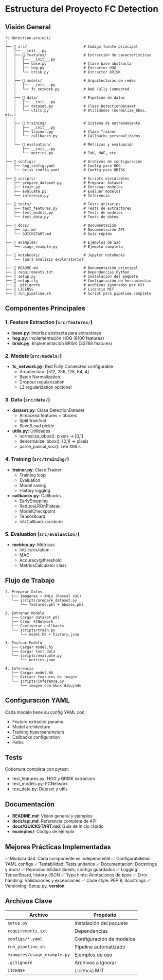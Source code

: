 # Estructura del Proyecto FC Detection

## Visión General

```
fc-detection-project/
│
├── 📁 src/                          # Código fuente principal
│   ├── __init__.py
│   ├── 📁 features/                 # Extracción de características
│   │   ├── __init__.py
│   │   ├── base.py                 # Clase base abstracta
│   │   ├── hog.py                  # Extractor HOG
│   │   └── brisk.py                # Extractor BRISK
│   │
│   ├── 📁 models/                   # Arquitecturas de redes
│   │   ├── __init__.py
│   │   └── fc_network.py           # Red Fully Connected
│   │
│   ├── 📁 data/                     # Pipeline de datos
│   │   ├── __init__.py
│   │   ├── dataset.py              # Clase DetectionDataset
│   │   └── utils.py                # Utilidades (normalize_bbox, etc.)
│   │
│   ├── 📁 training/                 # Sistema de entrenamiento
│   │   ├── __init__.py
│   │   ├── trainer.py              # Clase Trainer
│   │   └── callbacks.py            # Callbacks personalizados
│   │
│   └── 📁 evaluation/               # Métricas y evaluación
│       ├── __init__.py
│       └── metrics.py              # IoU, MAE, etc.
│
├── 📁 configs/                      # Archivos de configuración
│   ├── hog_config.yaml             # Config para HOG
│   └── brisk_config.yaml           # Config para BRISK
│
├── 📁 scripts/                      # Scripts ejecutables
│   ├── prepare_dataset.py          # Preparar dataset
│   ├── train.py                    # Entrenar modelos
│   ├── evaluate.py                 # Evaluar modelos
│   └── inference.py                # Inferencia
│
├── 📁 tests/                        # Tests unitarios
│   ├── test_features.py            # Tests de extractores
│   ├── test_models.py              # Tests de modelos
│   └── test_data.py                # Tests de datos
│
├── 📁 docs/                         # Documentación
│   ├── api.md                      # Documentación API
│   └── QUICKSTART.md               # Guía rápida
│
├── 📁 examples/                     # Ejemplos de uso
│   └── usage_example.py            # Ejemplo completo
│
├── 📁 notebooks/                    # Jupyter notebooks
│   └── (para análisis exploratorio)
│
├── 📄 README.md                     # Documentación principal
├── 📄 requirements.txt              # Dependencias Python
├── 📄 setup.py                      # Instalación del paquete
├── 📄 setup.cfg                     # Configuración de herramientas
├── 📄 .gitignore                    # Archivos ignorados por Git
├── 📄 LICENSE                       # Licencia MIT
└── 📄 run_pipeline.sh               # Script para pipeline completo
```

## Componentes Principales

### 1. Feature Extraction (`src/features/`)
- **base.py**: Interfaz abstracta para extractores
- **hog.py**: Implementación HOG (8100 features)
- **brisk.py**: Implementación BRISK (32768 features)

### 2. Models (`src/models/`)
- **fc_network.py**: Red Fully Connected configurable
  - Arquitectura: [512, 256, 128, 64, 4]
  - Batch Normalization
  - Dropout regularization
  - L2 regularization opcional

### 3. Data (`src/data/`)
- **dataset.py**: Clase DetectionDataset
  - Almacena features + bboxes
  - Split train/val
  - Save/Load pickle
- **utils.py**: Utilidades
  - normalize_bbox(): pixels → [0,1]
  - denormalize_bbox(): [0,1] → pixels
  - parse_pascal_voc(): Lee XMLs

### 4. Training (`src/training/`)
- **trainer.py**: Clase Trainer
  - Training loop
  - Evaluation
  - Model saving
  - History logging
- **callbacks.py**: Callbacks
  - EarlyStopping
  - ReduceLROnPlateau
  - ModelCheckpoint
  - TensorBoard
  - IoUCallback (custom)

### 5. Evaluation (`src/evaluation/`)
- **metrics.py**: Métricas
  - IoU calculation
  - MAE
  - Accuracy@threshold
  - MetricsCalculator class

## Flujo de Trabajo

```
1. Preparar Datos
   ├── Imágenes + XMLs (Pascal VOC)
   └── scripts/prepare_dataset.py
       └── features.pkl + bboxes.pkl

2. Entrenar Modelo
   ├── Cargar dataset.pkl
   ├── Crear FCNetwork
   ├── Configurar callbacks
   └── scripts/train.py
       └── model.h5 + history.json

3. Evaluar Modelo
   ├── Cargar model.h5
   ├── Cargar test data
   └── scripts/evaluate.py
       └── metrics.json

4. Inferencia
   ├── Cargar model.h5
   ├── Extraer features de imagen
   └── scripts/inference.py
       └── imagen con bbox dibujado
```

## Configuración YAML

Cada modelo tiene su config YAML con:
- Feature extractor params
- Model architecture
- Training hyperparameters
- Callbacks configuration
- Paths

## Tests

Cobertura completa con pytest:
- test_features.py: HOG y BRISK extractors
- test_models.py: FCNetwork
- test_data.py: Dataset y utils

## Documentación

- **README.md**: Visión general y ejemplos
- **docs/api.md**: Referencia completa de API
- **docs/QUICKSTART.md**: Guía de inicio rápido
- **examples/**: Código de ejemplo

## Mejores Prácticas Implementadas

✅ Modularidad: Cada componente es independiente
✅ Configurabilidad: YAML configs
✅ Testabilidad: Tests unitarios
✅ Documentación: Docstrings y docs/
✅ Reproducibilidad: Seeds, configs guardados
✅ Logging: TensorBoard, history JSON
✅ Type hints: Anotaciones de tipos
✅ Error handling: Validaciones y excepciones
✅ Code style: PEP 8, docstrings
✅ Versioning: Setup.py, __version__

## Archivos Clave

| Archivo | Propósito |
|---------|-----------|
| `setup.py` | Instalación del paquete |
| `requirements.txt` | Dependencias |
| `configs/*.yaml` | Configuración de modelos |
| `run_pipeline.sh` | Pipeline automatizado |
| `examples/usage_example.py` | Ejemplos de uso |
| `.gitignore` | Archivos a ignorar |
| `LICENSE` | Licencia MIT |
